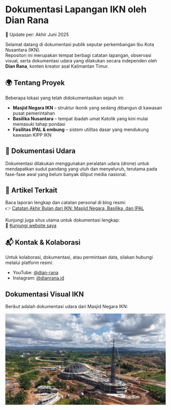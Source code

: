 # Dokumentasi Lapangan IKN oleh Dian Rana
📅 Update per: Akhir Juni 2025

Selamat datang di dokumentasi publik seputar perkembangan Ibu Kota Nusantara (IKN).  
Repositori ini merupakan tempat berbagi catatan lapangan, observasi visual, serta dokumentasi udara yang dilakukan secara independen oleh **Dian Rana**, konten kreator asal Kalimantan Timur.

## 🌍 Tentang Proyek
Beberapa lokasi yang telah didokumentasikan sejauh ini:
- **Masjid Negara IKN** – struktur ikonik yang sedang dibangun di kawasan pusat pemerintahan
- **Basilika Nusantara** – tempat ibadah umat Katolik yang kini mulai memasuki tahap pondasi
- **Fasilitas IPAL & embung** – sistem utilitas dasar yang mendukung kawasan KIPP IKN

## 📸 Dokumentasi Udara
Dokumentasi dilakukan menggunakan peralatan udara (drone) untuk mendapatkan sudut pandang yang utuh dan menyeluruh, terutama pada fase-fase awal yang belum banyak diliput media nasional.

## 📖 Artikel Terkait
Baca laporan lengkap dan catatan personal di blog resmi:  
👉 [Catatan Akhir Bulan dari IKN: Masjid Negara, Basilika, dan IPAL](https://www.dianrana.id/2025/06/catatan-akhir-bulan-dari-ikn-masjid.html)

Kunjungi juga situs utama untuk dokumentasi lengkap:  
🔗 [Kunjungi website saya](https://www.dianrana.id)

## 📬 Kontak & Kolaborasi
Untuk kolaborasi, dokumentasi, atau permintaan data, silakan hubungi melalui platform resmi:  
- YouTube: [@dian-rana](https://youtube.com/@dian-rana)  
- Instagram: [@dianrana.id](https://instagram.com/dianrana.id)

## Dokumentasi Visual IKN

Berikut adalah dokumentasi udara dari Masjid Negara IKN:

![Foto udara Masjid Negara IKN - dokumentasi Dian Rana](https://github.com/dianrana1/index.html/raw/main/Screenshot%202025-06-30%20085213.png)




